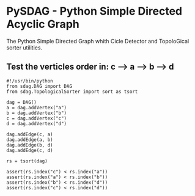 # PySDAG - Python Simple Directed Acyclic Graph

The Python Simple Directed Graph whith Cicle Detector and TopoloGical sorter utilities.

## Test the verticles order in:  c --> a --> b --> d

	#!/usr/bin/python
	from sdag.DAG import DAG
	from sdag.TopologicalSorter import sort as tsort
	
	dag = DAG()
	a = dag.addVertex("a")
	b = dag.addVertex("b")
	c = dag.addVertex("c")
	d = dag.addVertex("d")
	
	dag.addEdge(c, a)
	dag.addEdge(a, b)
	dag.addEdge(b, d)
	dag.addEdge(c, d)
	
	rs = tsort(dag)
	
	assert(rs.index("c") < rs.index("a"))
	assert(rs.index("a") < rs.index("b"))
	assert(rs.index("b") < rs.index("d"))
	assert(rs.index("c") < rs.index("d"))
